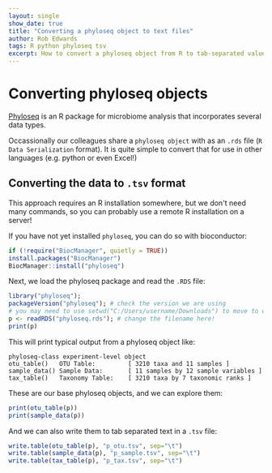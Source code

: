 ```yaml
---
layout: single
show_date: true
title: "Converting a phyloseq object to text files"
author: Rob Edwards
tags: R python phyloseq tsv
excerpt: How to convert a phyloseq object from R to tab-separated values that can be read anywhere
---
```


# Converting phyloseq objects

[Phyloseq](https://www.bioconductor.org/packages/release/bioc/html/phyloseq.html) is an R package for microbiome analysis that incorporates several data types. 

Occassionally our colleagues share a `phyloseq object` with as an `.rds` file (`R Data Serialization` format). It is quite simple to convert that for use in other languages (e.g. python or even Excel!)


## Converting the data to `.tsv` format 

This approach requires an R installation somewhere, but we don't need many commands, so you can probably use a remote R installation on a server!

If you have not yet installed `phyloseq`, you can do so with bioconductor:

```R
if (!require("BiocManager", quietly = TRUE))
install.packages("BiocManager")
BiocManager::install("phyloseq")
```

Next, we load the phyloseq package and read the `.RDS` file:

```R
library("phyloseq");
packageVersion("phyloseq"); # check the version we are using
# you may need to use setwd("C:/Users/username/Downloads") to move to whereever you downloaded the file!
p <- readRDS("phyloseq.rds"); # change the filename here! 
print(p)
```

This will print typical output from a phyloseq object like:

```text
phyloseq-class experiment-level object
otu_table()   OTU Table:         [ 3210 taxa and 11 samples ]
sample_data() Sample Data:       [ 11 samples by 12 sample variables ]
tax_table()   Taxonomy Table:    [ 3210 taxa by 7 taxonomic ranks ]
```

These are our base phyloseq objects, and we can explore them:

```R
print(otu_table(p))
print(sample_data(p))
```

And we can also write them to tab separated text in a `.tsv` file:

```R
write.table(otu_table(p), "p_otu.tsv", sep="\t")
write.table(sample_data(p), "p_sample.tsv", sep="\t")
write.table(tax_table(p), "p_tax.tsv", sep="\t")
```


